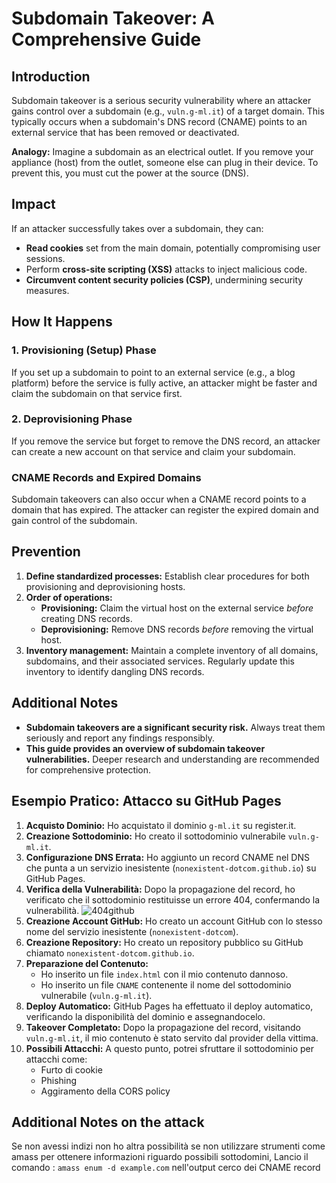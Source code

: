 # Subdomain Takeover: A Comprehensive Guide

## Introduction

Subdomain takeover is a serious security vulnerability where an attacker gains control over a subdomain (e.g., `vuln.g-ml.it`) of a target domain. This typically occurs when a subdomain's DNS record (CNAME) points to an external service that has been removed or deactivated.

**Analogy:** Imagine a subdomain as an electrical outlet. If you remove your appliance (host) from the outlet, someone else can plug in their device. To prevent this, you must cut the power at the source (DNS).

## Impact

If an attacker successfully takes over a subdomain, they can:

* **Read cookies** set from the main domain, potentially compromising user sessions.
* Perform **cross-site scripting (XSS)** attacks to inject malicious code.
* **Circumvent content security policies (CSP)**, undermining security measures.

## How It Happens

### 1. Provisioning (Setup) Phase

If you set up a subdomain to point to an external service (e.g., a blog platform) before the service is fully active, an attacker might be faster and claim the subdomain on that service first.

### 2. Deprovisioning Phase

If you remove the service but forget to remove the DNS record, an attacker can create a new account on that service and claim your subdomain.

### CNAME Records and Expired Domains

Subdomain takeovers can also occur when a CNAME record points to a domain that has expired. The attacker can register the expired domain and gain control of the subdomain.

## Prevention

1. **Define standardized processes:** Establish clear procedures for both provisioning and deprovisioning hosts.
2. **Order of operations:**
   * **Provisioning:** Claim the virtual host on the external service *before* creating DNS records.
   * **Deprovisioning:** Remove DNS records *before* removing the virtual host.
3. **Inventory management:** Maintain a complete inventory of all domains, subdomains, and their associated services. Regularly update this inventory to identify dangling DNS records.

## Additional Notes

* **Subdomain takeovers are a significant security risk.** Always treat them seriously and report any findings responsibly.
* **This guide provides an overview of subdomain takeover vulnerabilities.** Deeper research and understanding are recommended for comprehensive protection.

## Esempio Pratico: Attacco su GitHub Pages

1. **Acquisto Dominio:** Ho acquistato il dominio `g-ml.it` su register.it.
2. **Creazione Sottodominio:** Ho creato il sottodominio vulnerabile `vuln.g-ml.it`.
3. **Configurazione DNS Errata:** Ho aggiunto un record CNAME nel DNS che punta a un servizio inesistente (`nonexistent-dotcom.github.io`) su GitHub Pages.
4. **Verifica della Vulnerabilità:** Dopo la propagazione del record, ho verificato che il sottodominio restituisse un errore 404, confermando la vulnerabilità. ![404github](https://github.com/user-attachments/assets/da6bcecb-2520-4562-8d82-07ac773b30c0)
5. **Creazione Account GitHub:** Ho creato un account GitHub con lo stesso nome del servizio inesistente (`nonexistent-dotcom`).
6. **Creazione Repository:** Ho creato un repository pubblico su GitHub chiamato `nonexistent-dotcom.github.io`.
7. **Preparazione del Contenuto:**
   * Ho inserito un file `index.html` con il mio contenuto dannoso.
   * Ho inserito un file `CNAME` contenente il nome del sottodominio vulnerabile (`vuln.g-ml.it`).
8. **Deploy Automatico:** GitHub Pages ha effettuato il deploy automatico, verificando la disponibilità del dominio e assegnandocelo.
9. **Takeover Completato:** Dopo la propagazione del record, visitando `vuln.g-ml.it`, il mio contenuto è stato servito dal provider della vittima.
10. **Possibili Attacchi:** A questo punto, potrei sfruttare il sottodominio per attacchi come:
    * Furto di cookie
    * Phishing
    * Aggiramento della CORS policy
   
## Additional Notes on the attack
Se non avessi indizi non ho altra possibilità se non utilizzare strumenti come amass per ottenere informazioni riguardo possibili sottodomini,
Lancio il comando : `amass enum -d example.com`
nell'output cerco dei CNAME record

